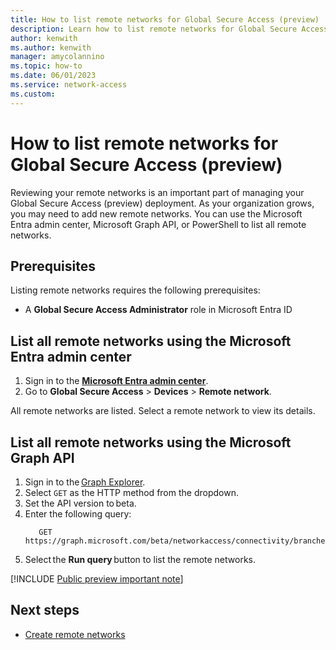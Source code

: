 ```yaml
---
title: How to list remote networks for Global Secure Access (preview)
description: Learn how to list remote networks for Global Secure Access (preview).
author: kenwith
ms.author: kenwith
manager: amycolannino
ms.topic: how-to
ms.date: 06/01/2023
ms.service: network-access
ms.custom: 
---
```


# How to list remote networks for Global Secure Access (preview)

Reviewing your remote networks is an important part of managing your Global Secure Access (preview) deployment. As your organization grows, you may need to add new remote networks. You can use the Microsoft Entra admin center, Microsoft Graph API, or PowerShell to list all remote networks.

## Prerequisites 

Listing remote networks requires the following prerequisites:

- A **Global Secure Access Administrator** role in Microsoft Entra ID

## List all remote networks using the Microsoft Entra admin center

1. Sign in to the **[Microsoft Entra admin center](https://entra.microsoft.com)**.
1. Go to **Global Secure Access** > **Devices** > **Remote network**.

All remote networks are listed. Select a remote network to view its details.

## List all remote networks using the Microsoft Graph API 

1. Sign in to the [Graph Explorer](https://aka.ms/ge). 
1. Select `GET` as the HTTP method from the dropdown. 
1. Set the API version to beta. 
1. Enter the following query:
    ```
       GET https://graph.microsoft.com/beta/networkaccess/connectivity/branches
    ```
1. Select the **Run query** button to list the remote networks.  

[!INCLUDE [Public preview important note](./includes/public-preview-important-note.md)]

## Next steps
- [Create remote networks](how-to-manage-remote-networks.md)
